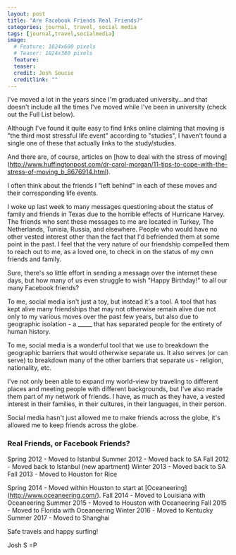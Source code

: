 ```yaml
---
layout: post
title: "Are Facebook Friends Real Friends?"
categories: journal, travel, social media
tags: [journal,travel,socialmedia]
image:
  # Feature: 1024x600 pixels
  # Teaser: 1024x380 pixels
  feature:
  teaser:
  credit: Josh Soucie
  creditlink: ""
---
```


I've moved a lot in the years since I'm graduated university...and that doesn't include all the times I've moved while I've been in university (check out the Full List below).

Although I've found it quite easy to find links online claiming that moving is "the third most stressful life event" according to "studies", I haven't found a single one of these that actually links to the study/studies.

And there are, of course, articles on [how to deal with the stress of moving] (http://www.huffingtonpost.com/dr-carol-morgan/11-tips-to-cope-with-the-stress-of-moving_b_8676914.html).

I often think about the friends I "left behind" in each of these moves and their corresponding life events.

I woke up last week to many messages questioning about the status of family and friends in Texas due to the horrible effects of Hurricane Harvey. The friends who sent these messages to me are located in Turkey, The Netherlands, Tunisia, Russia, and elsewhere. People who would have no other vested interest other than the fact that I'd befriended them at some point in the past. I feel that the very nature of our friendship compelled them to reach out to me, as a loved one, to check in on the status of my own friends and family.

Sure, there's so little effort in sending a message over the internet these days, but how many of us even struggle to wish "Happy Birthday!" to all our many Facebook friends?

To me, social media isn't just a toy, but instead it's a tool. A tool that has kept alive many friendships that may not otherwise remain alive due not only to my various moves over the past few years, but also due to geographic isolation - a _____ that has separated people for the entirety of human history.

To me, social media is a wonderful tool that we use to breakdown the geographic barriers that would otherwise separate us. It also serves (or can serve) to breakdown many of the other barriers that separate us - religion, nationality, etc.

I've not only been able to expand my world-view by traveling to different places and meeting people with different backgrounds, but I've also made them part of my network of friends. I have, as much as they have, a vested interest in their families, in their cultures, in their languages, in their person.

Social media hasn't just allowed me to make friends across the globe, it's allowed me to keep friends across the globe.


### Real Friends, or Facebook Friends?



Spring 2012 - Moved to Istanbul
Summer 2012 - Moved back to SA
Fall 2012 - Moved back to Istanbul (new apartment)
Winter 2013 - Moved back to SA
Fall 2013 - Moved to Houston for Rice

Spring 2014 - Moved within Houston to start at [Oceaneering] (http://www.oceaneering.com/).
Fall 2014 - Moved to Louisiana with Oceaneering
Summer 2015 - Moved to Houston with Oceaneering
Fall 2015 - Moved to Florida with Oceaneering
Winter 2016 - Moved to Kentucky
Summer 2017 - Moved to Shanghai


Safe travels and happy surfing!

Josh S =P
